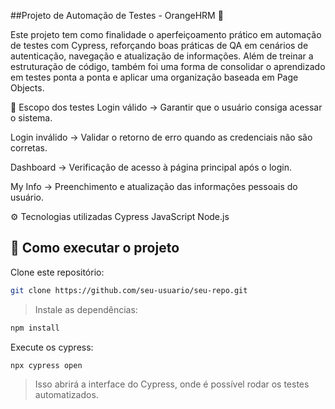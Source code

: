 ##Projeto de Automação de Testes - OrangeHRM 🦋

Este projeto tem como finalidade o aperfeiçoamento prático em automação de testes com Cypress, reforçando boas práticas de QA em cenários de autenticação, navegação e atualização de informações.
Além de treinar a estruturação de código, também foi uma forma de consolidar o aprendizado em testes ponta a ponta e aplicar uma organização baseada em Page Objects.

🔎 Escopo dos testes
Login válido → Garantir que o usuário consiga acessar o sistema.

Login inválido → Validar o retorno de erro quando as credenciais não são corretas.

Dashboard → Verificação de acesso à página principal após o login.

My Info → Preenchimento e atualização das informações pessoais do usuário.

⚙️ Tecnologias utilizadas
Cypress
JavaScript
Node.js

## 🚀 Como executar o projeto

Clone este repositório:
```bash
git clone https://github.com/seu-usuario/seu-repo.git
```
> Instale as dependências:
```bash
npm install
```
Execute os cypress:
```bash
npx cypress open
```
> Isso abrirá a interface do Cypress, onde é possível rodar os testes automatizados.




